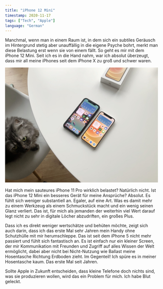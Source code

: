 ```yaml
---
title: "iPhone 12 Mini"
timestamp: 2020-11-17
tags: ["Tech", "Apple"]
language: "German"
---
```


Manchmal, wenn man in einem Raum ist, in dem sich ein subtiles Geräusch im Hintergrund stetig aber unauffällig in die eigene Psyche bohrt, merkt man diese Belastung erst wenn sie von einem fällt. So geht es mir mit dem iPhone 12 Mini. Seit ich es in die Hand nahm, war ich absolut überzeugt, dass mir all meine iPhones seit dem iPhone X zu groß und schwer waren.

![iPhone 12 Mini](../../assets/iphone-12-mini.jpg)

Hat mich mein sauteures iPhone 11 Pro wirklich belastet? Natürlich nicht. Ist das iPhone 12 Mini ein besseres Gerät für meine Ansprüche? Absolut. Es fühlt sich weniger substantiell an. Egaler, auf eine Art. Was es damit mehr zu einem Werkzeug als einem Schmuckstück macht und ein wenig seinen Glanz verliert. Das ist, für mich als jemanden der weiterhin viel Wert darauf legt nicht zu sehr in digitale Löcher abzudriften, ein großes Plus.

Dass ich es direkt weniger wertschätze und behüten möchte, zeigt sich auch darin, dass ich das erste Mal sehr Jahren mein Handy ohne Schutzhülle mit mir herumschleppe. Das ist seit dem iPhone 5 nicht mehr passiert und fühlt sich fantastisch an. Es ist einfach nur ein kleiner Screen, der mir Kommunikation mit Freunden und Zugriff auf alles Wissen der Welt ermöglicht, dabei aber nicht bei Nicht-Nutzung wie Ballast meine Hosentasche Richtung Erdboden zieht. Im Gegenteil! Ich spüre es in meiner Hosentasche kaum. Das erste Mal seit Jahren.

Sollte Apple in Zukunft entscheiden, dass kleine Telefone doch nichts sind, was sie produzieren wollen, wird das ein Problem für mich. Ich habe Blut geleckt.
